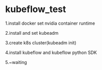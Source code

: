 # kubeflow_test
1.install docker set nvidia container runtime

2.install and set kubeadm

3.create k8s cluster(kubeadm init)

4.install kubeflow and kubeflow python SDK

5.~waiting
